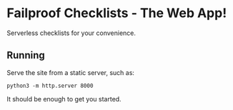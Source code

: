 # Failproof Checklists - The Web App!

Serverless checklists for your convenience.

## Running

Serve the site from a static server, such as:

    python3 -m http.server 8000

It should be enough to get you started.
